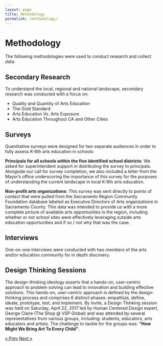 ```yaml
---
layout: page
title: Methodology
permalink: /methodology/
---
```

# Methodology

The following methodologies were used to conduct research and collect data:

## Secondary Research
To understand the local, regional and national landscape, secondary research was conducted with a focus on:

* Quality and Quantity of Arts Education
* The Gold Standard
* Arts Education Vs. Arts Exposure
* Arts Education Throughout CA and Other Cities

## Surveys

Quantitative surveys were designed for two separate audiences in order to fully assess K-6th arts education in schools:

**Principals for all schools within the five identified school districts:**
We asked for superintendent support in distributing the survey to principals. Alongside our call for survey completion, we also included a letter from the Mayor’s office underscoring the importance of this survey for the purposes of understanding the current landscape in local K-6th arts education.

**Non-profit arts organizations:**
This survey was sent directly to points of contact that were pulled from the Sacramento Region Community Foundation database labeled as Executive Directors of Arts organizations in Sacramento County. This data was intended to provide us with a more complete picture of available arts opportunities in the region, including whether or not school sites were effectively leveraging outside arts education opportunities and if so / not why that was the case. 

## Interviews

One-on-one interviews were conducted with two members of the arts and/or education community for in depth discovery.

## Design Thinking Sessions

The design-thinking ideology asserts that a hands-on, user-centric approach to problem solving can lead to innovation and building effective solutions. This hands-on, user-centric approach is defined by the design-thinking process and comprises 6 distinct phases: empathize, define, ideate, prototype, test, and implement. By invite, a Design Thinking session was held on Saturday, April 22, 2017 led by Human Centered Design expert, George Claire (The Shop @ VSP Global) and was attended by several representatives from various groups, including: students, educators, arts educators and artists. The challenge to tackle for the groups was: **“How Might We Bring Art To Every Child”**.

<!-- Pagination -->
<div class="pagination">
  <a class="pagination-item older" href="{{ site.baseurl }}">&laquo; Prev</a>
  <a class="pagination-item newer" href="{{ site.baseurl }}secondary_research">Next &raquo;</a>
</div>
